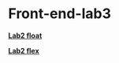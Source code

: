 # Front-end-lab3

**[Lab2 float](https://ukioxz.github.io/Front-end-lab3/index)**

**[Lab2 flex](https://ukioxz.github.io/Front-end-lab3/index-flex)**
